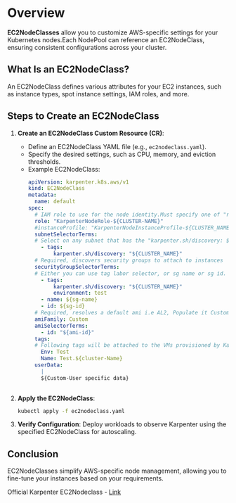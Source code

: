 # Overview

__EC2NodeClasses__ allow you to customize AWS-specific settings for your Kubernetes nodes.Each NodePool can reference an EC2NodeClass, ensuring consistent configurations across your cluster.

## What Is an EC2NodeClass?

An EC2NodeClass defines various attributes for your EC2 instances, such as instance types, spot instance settings, IAM roles, and more.

## Steps to Create an EC2NodeClass

1. **Create an EC2NodeClass Custom Resource (CR)**:
   - Define an EC2NodeClass YAML file (e.g., `ec2nodeclass.yaml`).
   - Specify the desired settings, such as CPU, memory, and eviction thresholds.
   - Example EC2NodeClass:
     ```yaml
     apiVersion: karpenter.k8s.aws/v1
     kind: EC2NodeClass
     metadata:
       name: default
     spec:
       # IAM role to use for the node identity.Must specify one of "role" or "instanceProfile" for Karpenter to launch nodes
       role: "KarpenterNodeRole-${CLUSTER-NAME}"
       #instanceProfile: "KarpenterNodeInstanceProfile-${CLUSTER_NAME}"
       subnetSelectorTerms:
       # Select on any subnet that has the "karpenter.sh/discovery: ${CLUSTER_NAME}"
         - tags:
             karpenter.sh/discovery: "${CLUSTER_NAME}"
       # Required, discovers security groups to attach to instances 
       securityGroupSelectorTerms:
       # Either you can use tag labor selector, or sg name or sg id.
         - tags:
             karpenter.sh/discovery: "${CLUSTER_NAME}"
             environment: test
         - name: ${sg-name}
         - id: ${sg-id}
       # Required, resolves a default ami i.e AL2, Populate it Custom to use your own eks customised AMI.
       amiFamily: Custom
       amiSelectorTerms:
         - id: "${ami-id}"
       tags:
       # Following tags will be attached to the VMs provisioned by Karpenter.
         Env: Test
         Name: Test.${cluster-Name}
       userData:
         |
         ${Custom-User specific data}
           
     ```

2. **Apply the EC2NodeClass**:
   ```bash
   kubectl apply -f ec2nodeclass.yaml
   ```

3. **Verify Configuration**:
   Deploy workloads to observe Karpenter using the specified EC2NodeClass for autoscaling.

## Conclusion
EC2NodeClasses simplify AWS-specific node management, allowing you to fine-tune your instances based on your requirements.

Official Karpenter EC2Nodeclass - [Link](https://karpenter.sh/docs/concepts/nodeclasses/)